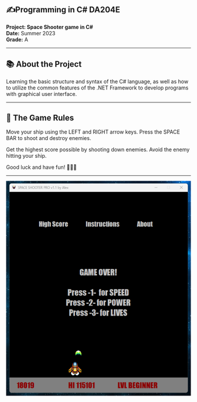 ## ✍**Programming in C# DA204E**   
**Project: Space Shooter game in C#**  
**Date:** Summer 2023  
**Grade:** A

---

## **📚 About the Project**  
Learning the basic structure and syntax of the C# language, as well as how to utilize the common features of the .NET Framework to develop programs with graphical user interface.

---

## **🙏 The Game Rules**  
Move your ship using the LEFT and RIGHT arrow keys.
Press the SPACE BAR to shoot and destroy enemies.

Get the highest score possible by shooting down enemies.
Avoid the enemy hitting your ship.

Good luck and have fun! 🚀🚀🚀


---

![GamePlay](./SpaceShot.png)

